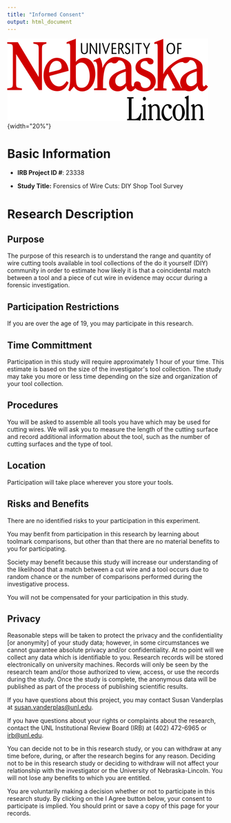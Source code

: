 ```yaml
---
title: "Informed Consent"
output: html_document
---
```


![](www/UNL_logo.svg){width="20%"}

# Basic Information

* **IRB Project ID #**: 23338 

* **Study Title:** Forensics of Wire Cuts: DIY Shop Tool Survey

# Research Description

## Purpose

The purpose of this research is to understand the range and quantity of wire cutting tools available in tool collections of the do it yourself (DIY) community in order to estimate how likely it is that a coincidental match between a tool and a piece of cut wire in evidence may occur during a forensic investigation.

## Participation Restrictions

If you are over the age of 19, you may participate in this research. 

## Time Committment

Participation in this study will require approximately 1 hour of your time. This estimate is based on the size of the investigator's tool collection. The study may take you more or less time depending on the size and organization of your tool collection. 

## Procedures

You will be asked to assemble all tools you have which may be used for cutting wires. We will ask you to measure the length of the cutting surface and record additional information about the tool, such as the number of cutting surfaces and the type of tool.

## Location

Participation will take place wherever you store your tools.

## Risks and Benefits

There are no identified risks to your participation in this experiment.

You may benfit from participation in this research by learning about toolmark comparisons, but other than that there are no material benefits to you for participating.

Society may benefit because this study will increase our understanding of the likelihood that a match between a cut wire and a tool occurs due to random chance or the number of comparisons performed during the investigative process. 

You will not be compensated for your participation in this study.

## Privacy

Reasonable steps will be taken to protect the privacy and the confidentiality [or anonymity] of your study data; however, in some circumstances we cannot guarantee absolute privacy and/or confidentiality. At no point will we collect any data which is identifiable to you. 
Research records will be stored electronically on university machines. Records will only be seen by the research team and/or those authorized to view, access, or use the records during the study. Once the study is complete, the anonymous data will be published as part of the process of publishing scientific results.

If you have questions about this project, you may contact Susan Vanderplas at susan.vanderplas@unl.edu.

If you have questions about your rights or complaints about the research, contact the UNL Institutional Review Board (IRB) at (402) 472-6965 or irb@unl.edu.

You can decide not to be in this research study, or you can withdraw at any time before, during, or after the research begins for any reason. Deciding not to be in this research study or deciding to withdraw will not affect your relationship with the investigator or the University of Nebraska-Lincoln. You will not lose any benefits to which you are entitled. 

You are voluntarily making a decision whether or not to participate in this research study. By clicking on the I Agree button below, your consent to participate is implied. You should print or save a copy of this page for your records. 

